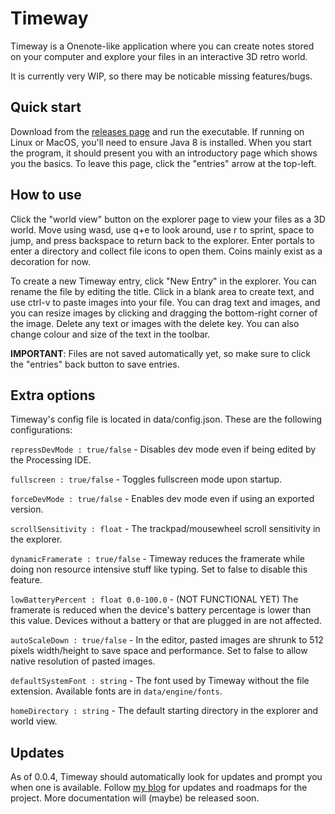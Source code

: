 # Timeway

Timeway is a Onenote-like application where you can create notes stored on your computer and explore your files in an interactive 3D retro world.

It is currently very WIP, so there may be noticable missing features/bugs.

## Quick start
Download from the [releases page](https://github.com/TeoJT/timeway/releases/) and run the executable. If running on Linux or MacOS, you'll need to ensure Java 8 is installed.
When you start the program, it should present you with an introductory page which shows you the basics. To leave this page, click the "entries" arrow at the top-left.

## How to use
Click the "world view" button on the explorer page to view your files as a 3D world. Move using wasd, use q+e to look around, use r to sprint, space to jump, and press backspace to return back to the explorer. Enter portals to enter a directory and collect file icons to open them. Coins mainly exist as a decoration for now.

To create a new Timeway entry, click "New Entry" in the explorer. You can rename the file by editing the title. Click in a blank area to create text, and use ctrl-v to paste images into your file. You can drag text and images, and you can resize images by clicking and dragging the bottom-right corner of the image. Delete any text or images with the delete key. You can also change colour and size of the text in the toolbar.

**IMPORTANT**: Files are not saved automatically yet, so make sure to click the "entries" back button to save entries.

## Extra options
Timeway's config file is located in data/config.json. These are the following configurations:

`repressDevMode : true/false` - Disables dev mode even if being edited by the Processing IDE.

`fullscreen : true/false` - Toggles fullscreen mode upon startup.

`forceDevMode : true/false` - Enables dev mode even if using an exported version.

`scrollSensitivity : float` - The trackpad/mousewheel scroll sensitivity in the explorer.

`dynamicFramerate : true/false` - Timeway reduces the framerate while doing non resource intensive stuff like typing. Set to false to disable this feature.

`lowBatteryPercent : float 0.0-100.0` - (NOT FUNCTIONAL YET) The framerate is reduced when the device's battery percentage is lower than this value. Devices without a battery or that are plugged in are not affected.

`autoScaleDown : true/false` - In the editor, pasted images are shrunk to 512 pixels width/height to save space and performance. Set to false to allow native resolution of pasted images.

`defaultSystemFont : string` - The font used by Timeway without the file extension. Available fonts are in `data/engine/fonts`.

`homeDirectory : string` - The default starting directory in the explorer and world view.

## Updates
As of 0.0.4, Timeway should automatically look for updates and prompt you when one is available.
Follow [my blog](https://teojt.github.io/blog) for updates and roadmaps for the project.
More documentation will (maybe) be released soon.

